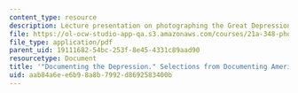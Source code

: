 ```yaml
---
content_type: resource
description: Lecture presentation on photographing the Great Depression.
file: https://ol-ocw-studio-app-qa.s3.amazonaws.com/courses/21a-348-photography-and-truth-spring-2008/aab84a6ee6b98a8b7992d8692583400b_MIT21A_348S08_depression_1.pdf
file_type: application/pdf
parent_uid: 19111682-54bc-253f-8e45-4331c89aad90
resourcetype: Document
title: '"Documenting the Depression." Selections from Documenting America. Part One.'
uid: aab84a6e-e6b9-8a8b-7992-d8692583400b
---
```

